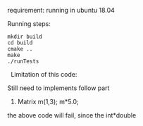 
requirement: running in ubuntu 18.04

Running steps:
&nbsp;
```
mkdir build
cd build
cmake ..
make
./runTests
```


&nbsp;
Limitation of this code:

Still need to implements follow part

1. 
	Matrix<int> m(1,3);
	m*5.0;

the above code will fail, since the int*double


